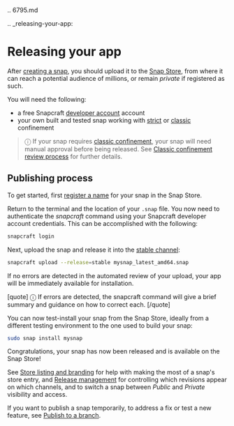 .. 6795.md

.. _releasing-your-app:

# Releasing your app

After [creating a snap](/t/creating-a-snap/6799), you should upload it to the [Snap Store](https://snapcraft.io/store), from where it can reach a potential audience of millions, or remain _private_ if registered as such.

You will need the following:
- a free Snapcraft [developer account](/t/creating-your-developer-account/6760) account
- your own built and tested snap working with [strict](/t/snap-confinement/6233#strict) or [classic](/t/snap-confinement/6233#classic) confinement

> ⓘ If your snap requires [classic confinement](/t/snap-confinement/6233#classic), your snap will need manual approval before being released. See [Classic confinement review process](/t/process-for-reviewing-classic-confinement-snaps/1460) for further details.

## Publishing process

To get started, first [register a name](/t/registering-your-app-name/6793) for your snap in the Snap Store.

Return to the terminal and the location of your `.snap` file. You now need to authenticate the *snapcraft* command using your Snapcraft developer account credentials. This can be accomplished with the following:

```bash
snapcraft login
```

Next, upload the snap and release it into the [stable channel](/t/channels/551):

```bash
snapcraft upload --release=stable mysnap_latest_amd64.snap
```

If no errors are detected in the automated review of your upload, your app will be immediately available for installation.

[quote]
ⓘ If errors are detected, the snapcraft command will give a brief summary and guidance on how to correct each.
[/quote]

You can now test-install your snap from the Snap Store, ideally from a different testing environment to the one used to build your snap:

```bash
sudo snap install mysnap
```
Congratulations, your snap has now been released and is available on the Snap Store!

See [Store listing and branding](/t/store-listing-and-branding/16397) for help with making the most of a snap's store entry, and [Release management](/t/release-management/12442) for controlling which revisions appear on which channels, and to switch a snap between _Public_ and _Private_ visibility and access.

If you want to publish a snap temporarily,  to address a fix or test a new feature, see [Publish to a branch](/t/publish-to-a-branch/29544).